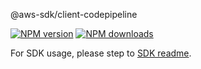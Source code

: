 @aws-sdk/client-codepipeline

[![NPM version](https://img.shields.io/npm/v/@aws-sdk/client-codepipeline/beta.svg)](https://www.npmjs.com/package/@aws-sdk/client-codepipeline)
[![NPM downloads](https://img.shields.io/npm/dm/@aws-sdk/client-codepipeline.svg)](https://www.npmjs.com/package/@aws-sdk/client-codepipeline)

For SDK usage, please step to [SDK readme](https://github.com/aws/aws-sdk-js-v3).
